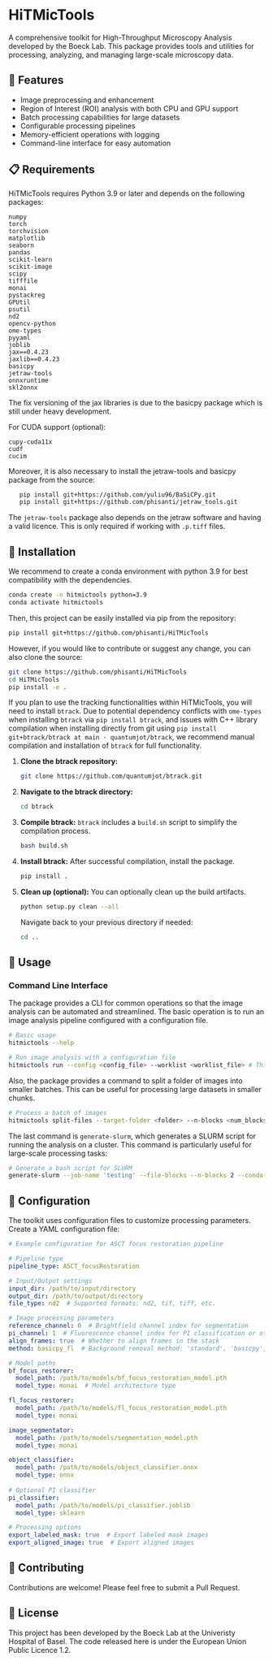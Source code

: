 # HiTMicTools

A comprehensive toolkit for High-Throughput Microscopy Analysis developed by the Boeck Lab. This package provides tools and utilities for processing, analyzing, and managing large-scale microscopy data.

## 🎯 Features

- Image preprocessing and enhancement
- Region of Interest (ROI) analysis with both CPU and GPU support
- Batch processing capabilities for large datasets
- Configurable processing pipelines
- Memory-efficient operations with logging
- Command-line interface for easy automation

## 📋 Requirements
HiTMicTools requires Python 3.9 or later and depends on the following packages:

```
numpy
torch
torchvision
matplotlib
seaborn
pandas
scikit-learn
scikit-image
scipy
tifffile
monai
pystackreg
GPUtil
psutil
nd2
opencv-python
ome-types
pyyaml
joblib
jax==0.4.23
jaxlib==0.4.23 
basicpy
jetraw-tools
onnxruntime
skl2onnx
```
The fix versioning of the jax libraries is due to the basicpy package which is still under heavy development.

For CUDA support (optional):
```
cupy-cuda11x
cudf
cucim
```
Moreover, it is also necessary to install the jetraw-tools and basicpy package from the source:
```bash
   pip install git+https://github.com/yuliu96/BaSiCPy.git
   pip install git+https://github.com/phisanti/jetraw_tools.git
```

The `jetraw-tools` package also depends on the jetraw software and having a valid licence. This is only required if working with `.p.tiff` files.

## 🚀 Installation
We recommend to create a conda environment with python 3.9 for best compatibility with the dependencies.
```bash
conda create -n hitmictools python=3.9
conda activate hitmictools
```
Then, this project can be easily installed via pip from the repository:
```bash
pip install git+https://github.com/phisanti/HiTMicTools
```

However, if you would like to contribute or suggest any change, you can also clone the source:
```bash
git clone https://github.com/phisanti/HiTMicTools
cd HiTMicTools
pip install -e .
```
If you plan to use the tracking functionalities within HiTMicTools, you will need to install `btrack`. Due to potential dependency conflicts with `ome-types` when installing `btrack` via `pip install btrack`, and issues with C++ library compilation when installing directly from git using `pip install git+btrack/btrack at main · quantumjot/btrack`, we recommend manual compilation and installation of `btrack` for full functionality.

1.  **Clone the btrack repository:**
    ```bash
    git clone https://github.com/quantumjot/btrack.git
    ```
2.  **Navigate to the btrack directory:**
    ```bash
    cd btrack
    ```
3.  **Compile btrack:**
    `btrack` includes a `build.sh` script to simplify the compilation process.
    ```bash
    bash build.sh
    ```
4.  **Install btrack:**
    After successful compilation, install the package.
    ```bash
    pip install .
    ```
5.  **Clean up (optional):**
    You can optionally clean up the build artifacts.
    ```bash
    python setup.py clean --all
    ```
    Navigate back to your previous directory if needed:
    ```bash
    cd ..
    ```
## 📖 Usage

### Command Line Interface

The package provides a CLI for common operations so that the image analysis can be automated and streamlined. The basic operation is to run an image analysis pipeline configured with a configuration file. 

```bash
# Basic usage
hitmictools --help

# Run image analysis with a configuration file
hitmictools run --config <config_file> --worklist <worklist_file> # This second argument is optional
```

Also, the package provides a command to split a folder of images into smaller batches. This can be useful for processing large datasets in smaller chunks.
```bash
# Process a batch of images
hitmictools split-files --target-folder <folder> --n-blocks <num_blocks>
```

The last command is `generate-slurm`, which generates a SLURM script for running the analysis on a cluster. This command is particularly useful for large-scale processing tasks:
```bash
# Generate a bash script for SLURM
generate-slurm --job-name 'testing' --file-blocks --n-blocks 2 --conda-env 'img_analysis'  --config-file './your_config.yml'    
```

## 🔧 Configuration

The toolkit uses configuration files to customize processing parameters. Create a YAML configuration file:

```yaml
# Example configuration for ASCT focus restoration pipeline

# Pipeline type
pipeline_type: ASCT_focusRestoration

# Input/Output settings
input_dir: /path/to/input/directory
output_dir: /path/to/output/directory
file_type: nd2  # Supported formats: nd2, tif, tiff, etc.

# Image processing parameters
reference_channel: 0  # Brightfield channel index for segmentation
pi_channel: 1  # Fluorescence channel index for PI classification or other measurements
align_frames: true  # Whether to align frames in the stack
method: basicpy_fl  # Background removal method: 'standard', 'basicpy', or 'basicpy_fl'

# Model paths
bf_focus_restorer:
  model_path: /path/to/models/bf_focus_restoration_model.pth
  model_type: monai  # Model architecture type

fl_focus_restorer:
  model_path: /path/to/models/fl_focus_restoration_model.pth
  model_type: monai

image_segmentator:
  model_path: /path/to/models/segmentation_model.pth
  model_type: monai

object_classifier:
  model_path: /path/to/models/object_classifier.onnx
  model_type: onnx
  
# Optional PI classifier
pi_classifier:
  model_path: /path/to/models/pi_classifier.joblib
  model_type: sklearn

# Processing options
export_labeled_mask: true  # Export labeled mask images
export_aligned_image: true  # Export aligned images
```

## 🤝 Contributing

Contributions are welcome! Please feel free to submit a Pull Request.

## 📝 License

This project has been developed by the Boeck Lab at the Univeristy Hospital of Basel. The code released here is under the European Union Public Licence 1.2.